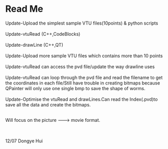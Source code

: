 # Read Me
Update-Upload the simplest sample VTU files(10points) & python scripts </br></br>
Update-vtuRead (C++,CodeBlocks) </br></br>
Update-drawLine (C++,QT)</br></br>
Update-Upload more sample VTU files which contains more than 10 points</br></br>
Update-vtuRead can access the pvd file/update the way drawline uses</br></br>
Update-vtuRead can loop through the pvd file and read the filename to get the coordinates in each file/Still have trouble in creating bitmaps because QPainter will only use one single bmp to save the shape of worms.</br></br>
Update-Optimise the vtuRead and drawLines.Can read the Index(.pvd)to save all the data and create the bitmaps.</br></br>

Will focus on the picture ---> movie format.</br></br>

</br>
12/07  Dongye Hui



